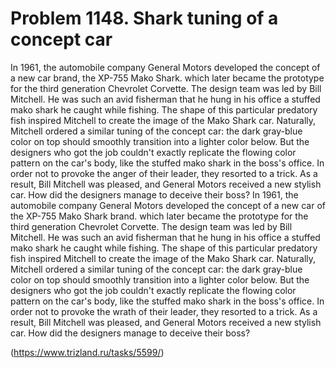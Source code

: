 # Problem 1148. Shark tuning of a concept car

In 1961, the automobile company General Motors developed the concept of a new car brand, the XP-755 Mako Shark. which later became the prototype for the third generation Chevrolet Corvette. The design team was led by Bill Mitchell. He was such an avid fisherman that he hung in his office a stuffed mako shark he caught while fishing. The shape of this particular predatory fish inspired Mitchell to create the image of the Mako Shark car. Naturally, Mitchell ordered a similar tuning of the concept car: the dark gray-blue color on top should smoothly transition into a lighter color below. But the designers who got the job couldn't exactly replicate the flowing color pattern on the car's body, like the stuffed mako shark in the boss's office. In order not to provoke the anger of their leader, they resorted to a trick. As a result, Bill Mitchell was pleased, and General Motors received a new stylish car. How did the designers manage to deceive their boss? In 1961, the automobile company General Motors developed the concept of a new car of the XP-755 Mako Shark brand. which later became the prototype for the third generation Chevrolet Corvette. The design team was led by Bill Mitchell. He was such an avid fisherman that he hung in his office a stuffed mako shark he caught while fishing. The shape of this particular predatory fish inspired Mitchell to create the image of the Mako Shark car. Naturally, Mitchell ordered a similar tuning of the concept car: the dark gray-blue color on top should smoothly transition into a lighter color below. But the designers who got the job couldn't exactly replicate the flowing color pattern on the car's body, like the stuffed mako shark in the boss's office. In order not to provoke the wrath of their leader, they resorted to a trick. As a result, Bill Mitchell was pleased, and General Motors received a new stylish car. How did the designers manage to deceive their boss?

(https://www.trizland.ru/tasks/5599/)